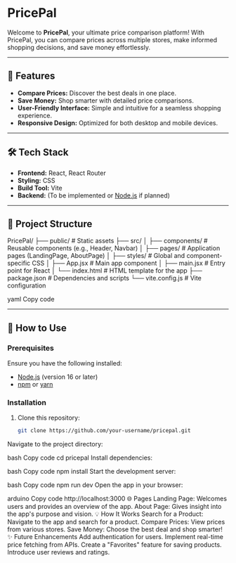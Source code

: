 # PricePal

Welcome to **PricePal**, your ultimate price comparison platform! With PricePal, you can compare prices across multiple stores, make informed shopping decisions, and save money effortlessly.

---

## 🚀 Features

- **Compare Prices:** Discover the best deals in one place.  
- **Save Money:** Shop smarter with detailed price comparisons.  
- **User-Friendly Interface:** Simple and intuitive for a seamless shopping experience.  
- **Responsive Design:** Optimized for both desktop and mobile devices.  

---

## 🛠️ Tech Stack

- **Frontend:** React, React Router  
- **Styling:** CSS  
- **Build Tool:** Vite  
- **Backend:** (To be implemented or [Node.js](https://nodejs.org/) if planned)

---

## 📂 Project Structure

PricePal/ ├── public/ # Static assets ├── src/ │ ├── components/ # Reusable components (e.g., Header, Navbar) │ ├── pages/ # Application pages (LandingPage, AboutPage) │ ├── styles/ # Global and component-specific CSS │ ├── App.jsx # Main app component │ ├── main.jsx # Entry point for React │ └── index.html # HTML template for the app ├── package.json # Dependencies and scripts └── vite.config.js # Vite configuration

yaml
Copy code

---

## 📖 How to Use

### Prerequisites
Ensure you have the following installed:
- [Node.js](https://nodejs.org/) (version 16 or later)
- [npm](https://www.npmjs.com/) or [yarn](https://yarnpkg.com/)

### Installation

1. Clone this repository:
   ```bash
   git clone https://github.com/your-username/pricepal.git
Navigate to the project directory:

bash
Copy code
cd pricepal
Install dependencies:

bash
Copy code
npm install
Start the development server:

bash
Copy code
npm run dev
Open the app in your browser:

arduino
Copy code
http://localhost:3000
🌐 Pages
Landing Page: Welcomes users and provides an overview of the app.
About Page: Gives insight into the app's purpose and vision.
💡 How It Works
Search for a Product: Navigate to the app and search for a product.
Compare Prices: View prices from various stores.
Save Money: Choose the best deal and shop smarter!
✨ Future Enhancements
Add authentication for users.
Implement real-time price fetching from APIs.
Create a "Favorites" feature for saving products.
Introduce user reviews and ratings.
